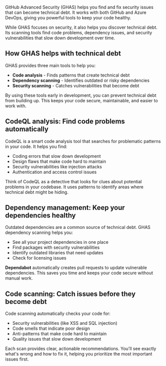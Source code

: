 GitHub Advanced Security (GHAS) helps you find and fix security issues that can become technical debt. It works with both GitHub and Azure DevOps, giving you powerful tools to keep your code healthy.

While GHAS focuses on security, it also helps you discover technical debt. Its scanning tools find code problems, dependency issues, and security vulnerabilities that slow down development over time.

## How GHAS helps with technical debt

GHAS provides three main tools to help you:

- **Code analysis** - Finds patterns that create technical debt
- **Dependency scanning** - Identifies outdated or risky dependencies
- **Security scanning** - Catches vulnerabilities that become debt

By using these tools early in development, you can prevent technical debt from building up. This keeps your code secure, maintainable, and easier to work with.

## CodeQL analysis: Find code problems automatically

CodeQL is a smart code analysis tool that searches for problematic patterns in your code. It helps you find:

- Coding errors that slow down development
- Design flaws that make code hard to maintain
- Security vulnerabilities like injection attacks
- Authentication and access control issues

Think of CodeQL as a detective that looks for clues about potential problems in your codebase. It uses patterns to identify areas where technical debt might be hiding.

## Dependency management: Keep your dependencies healthy

Outdated dependencies are a common source of technical debt. GHAS dependency scanning helps you:

- See all your project dependencies in one place
- Find packages with security vulnerabilities
- Identify outdated libraries that need updates
- Check for licensing issues

**Dependabot** automatically creates pull requests to update vulnerable dependencies. This saves you time and keeps your code secure without manual work.

## Code scanning: Catch issues before they become debt

Code scanning automatically checks your code for:

- Security vulnerabilities (like XSS and SQL injection)
- Code smells that indicate poor design
- Anti-patterns that make code hard to maintain
- Quality issues that slow down development

Each scan provides clear, actionable recommendations. You'll see exactly what's wrong and how to fix it, helping you prioritize the most important issues first.

